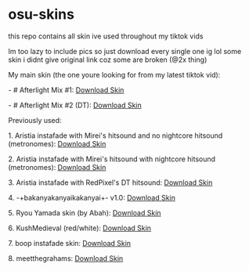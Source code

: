 # osu-skins
this repo contains all skin ive used throughout my tiktok vids

Im too lazy to include pics so just download every single one ig lol 
some skin i didnt give original link coz some are broken (@2x thing)

My main skin (the one youre looking for from my latest tiktok vid):

<p>- # Afterlight Mix #1: <a href="https://afterlight0338.s-ul.eu/07B2bqQx" download>Download Skin</a></p>

<p>- # Afterlight Mix #2 (DT): <a href="https://afterlight0338.s-ul.eu/WcAo4dsB" download>Download Skin</a></p>

Previously used:

<p>1. Aristia instafade with Mirei's hitsound and no nightcore hitsound (metronomes): <a href="https://afterlight0338.s-ul.eu/2gYrdEia" download>Download Skin</a></p>

<p>2. Aristia instafade with Mirei's hitsound with nightcore hitsound (metronomes): <a href="https://afterlight0338.s-ul.eu/HT3X6Bfm" download>Download Skin</a></p>

<p>3. Aristia instafade with RedPixel's DT hitsound: <a href="https://afterlight0338.s-ul.eu/JUP088TT" download>Download Skin</a></p>

<p>4. -+bakanyakanyaikakanyai+- v1.0: <a href="https://skins.osuck.net/skins/602?v=0" download>Download Skin</a></p>

<p>5. Ryou Yamada skin (by Abah): <a href="https://afterlight0338.s-ul.eu/7k8R3Km4" download>Download Skin</a></p>

<p>6. KushMedieval (red/white): <a href="https://afterlight0338.s-ul.eu/ZlI5E3CX" download>Download Skin</a></p>

<p>7. boop instafade skin: <a href="https://afterlight0338.s-ul.eu/jaBo079g" download>Download Skin</a></p>

<p>8. meetthegrahams: <a href="https://afterlight0338.s-ul.eu/Jmkl3ACw" download>Download Skin</a></p>
